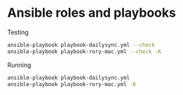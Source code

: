 # Ansible roles and playbooks

Testing

```sh
ansible-playbook playbook-dailysync.yml --check
ansible-playbook playbook-rory-mac.yml --check -K
```

Running

```sh
ansible-playbook playbook-dailysync.yml
ansible-playbook playbook-rory-mac.yml -K
```
